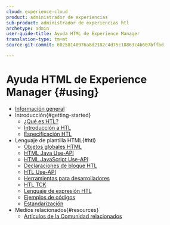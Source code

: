 ```yaml
---
cloud: experience-cloud
product: administrador de experiencias
sub-product: administrador de experiencias htl
archetype: admin
user-guide-title: Ayuda HTML de Experience Manager
translation-type: tm+mt
source-git-commit: 60258140976a8d2182c4d75c18863c4b607bffbd

---
```



# Ayuda HTML de Experience Manager {#using}

+ [Información general](overview.md)
+ Introducción{#getting-started}
   + [¿Qué es HTL?](update.md)
   + [Introducción a HTL](getting-started.md)
   + [Especificación HTL](htl-specification.md)
+ Lenguaje de plantilla HTML{#htl}
   + [Objetos globales HTML](global-objects.md)
   + [HTML Java Use-API](use-api-java.md)
   + [HTML JavaScript Use-API](use-api-javascript.md)
   + [Declaraciones de bloque HTL](block-statements.md)
   + [HTL Use-API](use-api.md)
   + [Herramientas para desarrolladores](dev-tools.md)
   + [HTL TCK](htl-tck.md)
   + [Lenguaje de expresión HTL](expression-language.md)
   + [Ejemplos de códigos](code-samples.md)
   + [Estandarización](standardization.md)
+ Medios relacionados{#resources}
   + [Artículos de la Comunidad relacionados](related-community-articles.md)
